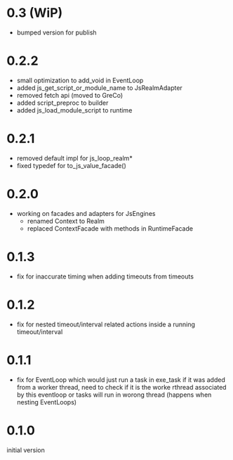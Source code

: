# 0.3 (WiP)

* bumped version for publish

# 0.2.2 

* small optimization to add_void in EventLoop
* added js_get_script_or_module_name to JsRealmAdapter
* removed fetch api (moved to GreCo)
* added script_preproc to builder
* added js_load_module_script to runtime

# 0.2.1

* removed default impl for js_loop_realm* 
* fixed typedef for to_js_value_facade()

# 0.2.0

* working on facades and adapters for JsEngines
  * renamed Context to Realm
  * replaced ContextFacade with methods in RuntimeFacade

# 0.1.3

* fix for inaccurate timing when adding timeouts from timeouts

# 0.1.2

* fix for nested timeout/interval related actions inside a running timeout/interval

# 0.1.1

* fix for EventLoop which would just run a task in exe_task if it was added from a worker thread, need to check if it is the worke rthread associated by this eventloop or tasks will run in worong thread (happens when nesting EventLoops)

# 0.1.0

initial version
